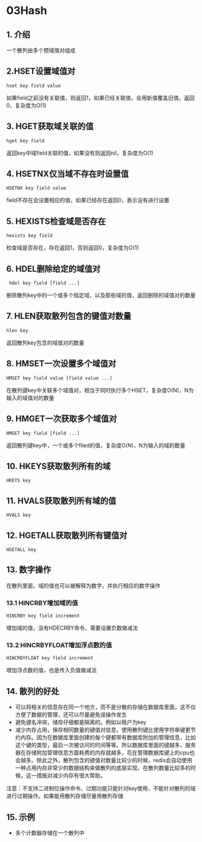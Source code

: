 # 03Hash

## 1. 介绍

 一个散列由多个预域值对组成

## 2.HSET设置域值对

```shell
hset key field value
```

如果field之前没有关联值，则返回1，如果已经关联值，会用新值覆盖旧值，返回0，复杂度为O(1)	

## 3. HGET获取域关联的值

```shell
hget key field
```

返回key中域field关联的值，如果没有则返回nil，复杂度为O(1)

## 4. HSETNX仅当域不存在时设置值

```shell
HSETNX key field value
```

field不存在会设置相应的值，如果已经存在返回0，表示没有进行设置

## 5. HEXISTS检查域是否存在

```shell
hexists key field
```

检查域是否存在，存在返回1，否则返回0，复杂度为O(1)

## 6. HDEL删除给定的域值对

```shell
 hdel key field [field ...]
```

删除散列key中的一个或多个指定域，以及那些域的值，返回删除的域值对的数量

## 7. HLEN获取散列包含的键值对数量

```shell
hlen key
```

返回散列key包含的域值对的数量

## 8. HMSET一次设置多个域值对

```shell
HMSET key field value [field value ...]
```

在散列键key中关联多个域值对，相当于同时执行多个HSET，复杂度O(N)，N为输入的域值对的数量

## 9. HMGET一次获取多个域值对

```shell
HMGET key field [field ...]
```

返回散列键key中，一个或多个filed的值，复杂度O(N)，N为输入的域的数量

## 10. HKEYS获取散列所有的域

```shell
HKEYS key
```

## 11. HVALS获取散列所有域的值

```shell
HVALS key
```

## 12. HGETALL获取散列所有键值对

```shell
HGETALL key
```

## 13. 数字操作

在散列里面，域的值也可以被解释为数字，并执行相应的数字操作

### 13.1 HINCRBY增加域的值

```shell
HINCRBY key field increment
```

增加域的值，没有HDECRBY命令，需要设置负数做减法

### 13.2 HINCRBYFLOAT增加浮点数的值

```shell
HINCRBYFLOAT key field increment
```

增加浮点数的值，也是传入负值做减法

## 14. 散列的好处

- 可以将相关的信息存在同一个地方，而不是分散的存储在数据库里面，这不仅方便了数据的管理，还可以尽量避免误操作发生 
- 避免键名冲突，储存仔细都是隔离的。例如以租户为key 
- 减少内存占用，保存相同数量的键值对信息，使用散列键比使用字符串键更节约内存。因为在数据库里面创建的每个键都带有数据库附加的管理信息，比如这个键的类型，最后一次被访问的时间等等。所以数据库里面的键越多，服务器在存储附加管理信息方面耗费的内存就越多，花在管理数据库键上的cpu也会越多。除此之外，散列包含的键值对数量比较少的时候，redis会自动使用一种占用内存非常少的数据结构来做散列的底层实现。在散列数量比较多的时候，这一措施对减少内存有很大帮助。

注意：不支持二进制位操作命令、过期功能只能针对key使用，不能针对散列的域进行过期操作。如果能用散列存储尽量用散列存储

## 15. 示例

- 多个计数器存储在一个散列中